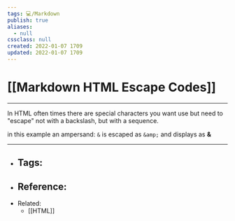 ```yaml
---
tags: 💻️/Markdown
publish: true
aliases:
  - null
cssclass: null
created: 2022-01-07 1709
updated: 2022-01-07 1709
---
```


# [[Markdown HTML Escape Codes]]

---

In HTML often times there are special characters you want use but need to "escape" not with a backslash, but with a sequence.

in this example an ampersand: `&` is escaped as `&amp;` and displays as **&amp;**

---

- Tags: 
	- 
- Reference:
	- 
- Related:
	- [[HTML]]
